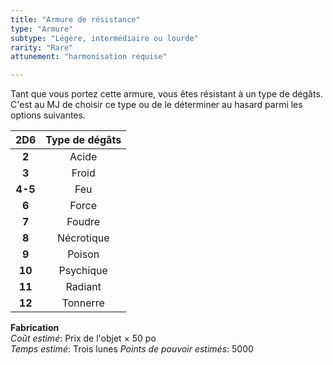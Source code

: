 ```yaml
---
title: "Armure de résistance"
type: "Armure"
subtype: "Légère, intermédiaire ou lourde"
rarity: "Rare"
attunement: "harmonisation requise"

---
```

Tant que vous portez cette armure, vous êtes résistant à un type de dégâts. C'est au MJ de choisir ce type ou de le déterminer au hasard parmi les options suivantes.

|2D6|Type de dégâts|
|:-:|:-:|
|**2**|Acide|
|**3**|Froid|
|**4-5**|Feu|
|**6**|Force|
|**7**|Foudre|
|**8**|Nécrotique|
|**9**|Poison|
|**10**|Psychique|
|**11**|Radiant|
|**12**|Tonnerre|

**Fabrication**  
*Coût estimé*: Prix de l'objet × 50 po  
*Temps estimé*: Trois lunes
*Points de pouvoir estimés*: 5000  
